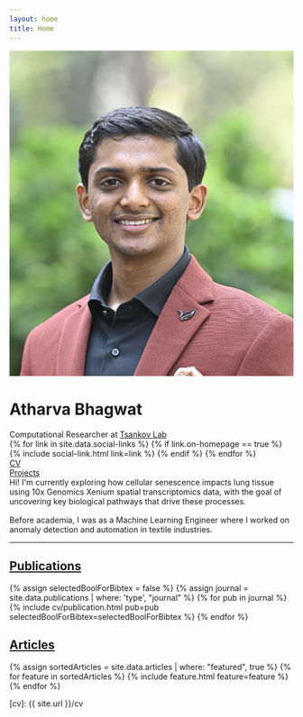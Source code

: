 ```yaml
---
layout: home
title: Home
---
```


<div id="intro-wrapper" class="l-text">
 <div id="intro-title-wrapper">
  <div id="intro-image-wrapper">
   <img id="intro-image" src="/images/portrait.jpg"></div>
  <div id="intro-title-text-wrapper">
   <h1 id="intro-title">Atharva Bhagwat</h1>
   <div id="intro-subtitle">Computational Researcher at <a href="https://www.tsankovlab.org/" target='_blank'>Tsankov Lab</a></div>
   <div id="intro-title-socials">
    {% for link in site.data.social-links %}
     {% if link.on-homepage == true %}
      {% include social-link.html link=link %}
     {% endif %}
    {% endfor %}
   </div>
  </div>
 </div>
 <!-- <hr class="l-middle home-hr"> -->
 <div id="everything-else" class="l-middle">
  <a href="{{ site.url }}/cv"><div><i class="fa fa-portrait icon icon-right-space"></i>CV</div></a>
  <a href="{{ site.url }}/projects"><div><i class="fa fa-shapes icon icon-right-space"></i>Projects</div></a>
  <!-- <a href="{{ site.url }}/everything-else"><div><i class="fa fa-list-ul icon icon-right-space"></i>Everything Else</div></a> -->
 </div>
 <div>
Hi! I'm currently exploring how cellular senescence impacts lung tissue using 10x Genomics Xenium spatial transcriptomics data, with the goal of uncovering key biological pathways that drive these processes.
 </div>
 <div style="height: 1rem"></div>
 <div>
Before academia, I was as a Machine Learning Engineer where I worked on anomaly detection and automation in textile industries.
 </div>
</div>

<hr class="l-middle home-hr">

<h2 class="feature-title"><a href="/cv/#publications">Publications</a></h2>

{% assign selectedBoolForBibtex = false %}
{% assign journal = site.data.publications | where: 'type', "journal" %}
{% for pub in journal %}
{% include cv/publication.html pub=pub selectedBoolForBibtex=selectedBoolForBibtex %}
{% endfor %}

<h2 class="feature-title"><a href="/cv/#articles">Articles</a></h2>

<div class="cover-wrapper cover-wrapper-3-col l-page">
 {% assign sortedArticles = site.data.articles | where: "featured", true %}
{% for feature in sortedArticles %}
{% include feature.html feature=feature %}
{% endfor %}
</div>

[cv]: {{ site.url }}/cv
